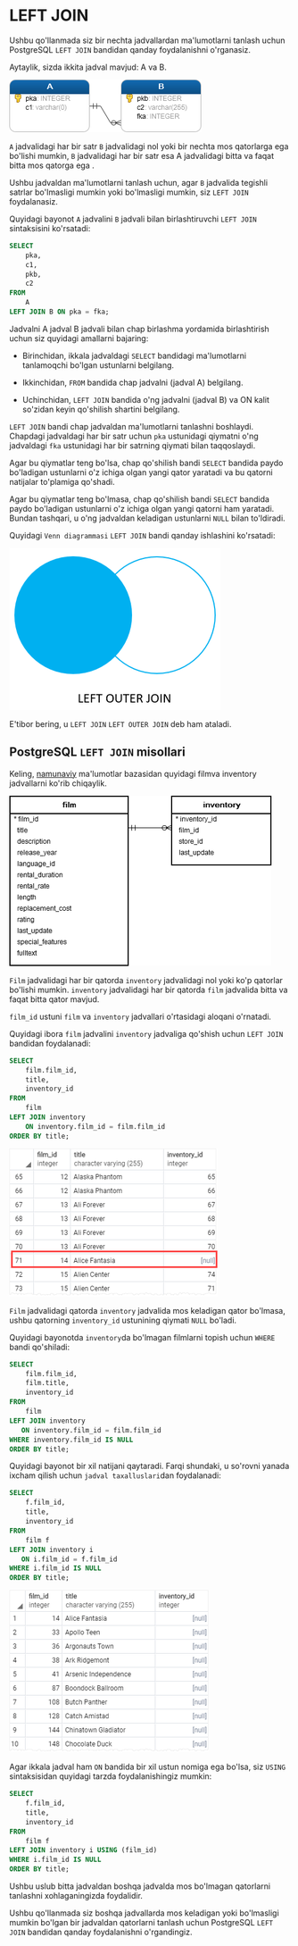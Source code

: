 # LEFT JOIN

Ushbu qo'llanmada siz bir nechta jadvallardan ma'lumotlarni tanlash uchun PostgreSQL `LEFT JOIN` bandidan qanday foydalanishni o'rganasiz.

Aytaylik, sizda ikkita jadval mavjud: A va B.

![table](image-24.png)

`A` jadvalidagi har bir satr `B` jadvalidagi nol yoki bir nechta mos qatorlarga ega bo'lishi mumkin, `B` jadvalidagi har bir satr esa A jadvalidagi bitta va faqat bitta mos qatorga ega .

Ushbu jadvaldan ma'lumotlarni tanlash uchun, agar `B` jadvalida tegishli satrlar bo'lmasligi mumkin yoki bo'lmasligi mumkin, siz `LEFT JOIN` foydalanasiz.

Quyidagi bayonot `A` jadvalini `B` jadvali bilan birlashtiruvchi `LEFT JOIN` sintaksisini ko'rsatadi:

```sql
SELECT
	pka,
	c1,
	pkb,
	c2
FROM
	A
LEFT JOIN B ON pka = fka;
```

Jadvalni A jadval B jadvali bilan chap birlashma yordamida birlashtirish uchun siz quyidagi amallarni bajaring:

* Birinchidan, ikkala jadvaldagi `SELECT` bandidagi ma'lumotlarni tanlamoqchi bo'lgan ustunlarni belgilang.

* Ikkinchidan, `FROM` bandida chap jadvalni (jadval A) belgilang.

* Uchinchidan, `LEFT JOIN` bandida o'ng jadvalni (jadval B) va ON kalit so'zidan keyin qo'shilish shartini belgilang.

`LEFT JOIN` bandi chap jadvaldan ma'lumotlarni tanlashni boshlaydi. Chapdagi jadvaldagi har bir satr uchun `pka` ustunidagi qiymatni o'ng jadvaldagi `fka` ustunidagi har bir satrning qiymati bilan taqqoslaydi.

Agar bu qiymatlar teng bo'lsa, chap qo'shilish bandi `SELECT` bandida paydo bo'ladigan ustunlarni o'z ichiga olgan yangi qator yaratadi va bu qatorni natijalar to'plamiga qo'shadi.

Agar bu qiymatlar teng bo'lmasa, chap qo'shilish bandi `SELECT` bandida paydo bo'ladigan ustunlarni o'z ichiga olgan yangi qatorni ham yaratadi. Bundan tashqari, u o'ng jadvaldan keladigan ustunlarni `NULL` bilan to'ldiradi.

Quyidagi `Venn diagrammasi` `LEFT JOIN` bandi qanday ishlashini ko'rsatadi:

![output](image-25.png)

E'tibor bering, u  `LEFT JOIN` `LEFT OUTER JOIN` deb ham ataladi.

## PostgreSQL `LEFT JOIN` misollari

Keling, [namunaviy](https://www.postgresqltutorial.com/wp-content/uploads/2019/05/dvdrental.zip) ma'lumotlar bazasidan quyidagi filmva inventory jadvallarni ko'rib chiqaylik.

![output](image-26.png)

`Film` jadvalidagi har bir qatorda `inventory` jadvalidagi nol yoki ko'p qatorlar bo'lishi mumkin. `inventory` jadvalidagi har bir qatorda `film` jadvalida bitta va faqat bitta qator mavjud.

`film_id` ustuni `film` va `inventory` jadvallari o'rtasidagi aloqani o'rnatadi.

Quyidagi ibora `film` jadvalini `inventory` jadvaliga qo'shish uchun `LEFT JOIN` bandidan foydalanadi:

```sql
SELECT
	film.film_id,
	title,
	inventory_id
FROM
	film
LEFT JOIN inventory 
    ON inventory.film_id = film.film_id
ORDER BY title;
```

![output](image-27.png)

`Film` jadvalidagi qatorda `inventory` jadvalida mos keladigan qator bo'lmasa, ushbu qatorning `inventory_id` ustunining qiymati `NULL` bo'ladi.

Quyidagi bayonotda `inventory`da bo'lmagan filmlarni topish uchun `WHERE` bandi qo'shiladi:

```sql
SELECT
	film.film_id,
	film.title,
	inventory_id
FROM
	film
LEFT JOIN inventory 
   ON inventory.film_id = film.film_id
WHERE inventory.film_id IS NULL
ORDER BY title;
```

Quyidagi bayonot bir xil natijani qaytaradi. Farqi shundaki, u so'rovni yanada ixcham qilish uchun `jadval taxalluslari`dan foydalanadi:

```sql
SELECT
	f.film_id,
	title,
	inventory_id
FROM
	film f
LEFT JOIN inventory i
   ON i.film_id = f.film_id
WHERE i.film_id IS NULL
ORDER BY title;
```

![output](image-28.png)

Agar ikkala jadval ham `ON` bandida bir xil ustun nomiga ega bo'lsa, siz `USING` sintaksisidan quyidagi tarzda foydalanishingiz mumkin:

```sql
SELECT
	f.film_id,
	title,
	inventory_id
FROM
	film f
LEFT JOIN inventory i USING (film_id)
WHERE i.film_id IS NULL
ORDER BY title;
```

Ushbu uslub bitta jadvaldan boshqa jadvalda mos bo'lmagan qatorlarni tanlashni xohlaganingizda foydalidir.

Ushbu qo'llanmada siz boshqa jadvallarda mos keladigan yoki bo'lmasligi mumkin bo'lgan bir jadvaldan qatorlarni tanlash uchun PostgreSQL `LEFT JOIN` bandidan qanday foydalanishni o'rgandingiz.